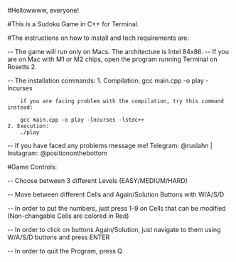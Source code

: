 #Hellowwww, everyone!

#This is a Sudoku Game in C++ for Terminal. 

#The instructions on how to install and tech requirements are:

-- The game will run only on Macs. The architecture is Intel 84x86.
-- If you are on Mac with M1 or M2 chips, open the program running Terminal on Rosetts 2.

-- The installation commands:
    1. Compilation:
        gcc main.cpp -o play -lncurses

        if you are facing problem with the compilation, try this command instead:

        gcc main.cpp -o play -lncurses -lstdc++
    2. Execution:
        ./play

-- If you have faced any problems message me! Telegram: @ruslahn | Instagram: @positiononthebottom

#Game Controls:

-- Choose between 3 different Levels (EASY/MEDIUM/HARD)

-- Move between different Cells and Again/Solution Buttons with W/A/S/D

-- In order to put the numbers, just press 1-9 on Cells that can be modified (Non-changable Cells are colored in Red)

-- In order to click on buttons Again/Solution, just navigate to them using W/A/S/D buttons and press ENTER

-- In order to quit the Program, press Q
